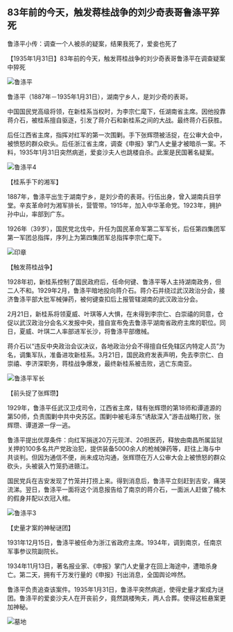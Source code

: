 ## 83年前的今天，触发蒋桂战争的刘少奇表哥鲁涤平猝死

鲁涤平小传：调查一个人被杀的疑案，结果我死了，爱妾也死了

【1935年1月31日】83年前的今天，触发蒋桂战争的刘少奇表哥鲁涤平在调查疑案中猝死

![鲁涤平](鲁涤平.jpg)

鲁涤平（1887年－1935年1月31日），湖南宁乡人，是刘少奇的表哥。

中国国民党高级将领，在新桂系当权时，为李宗仁麾下，任湖南省主席。因他投靠蒋介石，被桂系擅自驱逐，引发了蒋介石和新桂系之间的大战。最终蒋介石获胜。

后任江西省主席，指挥对红军的第一次围剿。手下张辉瓒被活捉，在公审大会中，被愤怒的群众砍头。后任浙江省主席，调查《申报》掌门人史量才被暗杀一案。不料，1935年1月31日突然病逝，爱妾沙夫人也跳楼自杀。此案是民国著名疑案。

![鲁涤平4](鲁涤平4.jpg)

【桂系手下的湘军】

1887年，鲁涤平出生于湖南宁乡，是刘少奇的表哥。行伍出身，曾入湖南兵目学堂。辛亥革命时为湘军排长，营管带。1915年，加入中华革命党。1923年，拥护孙中山，率部到广东。

1926年（39岁），国民党北伐中，升任为国民革命军第二军军长，后任第四集团军第一军团总指挥，序列上为第四集团军总指挥李宗仁麾下。

![印章](印章.png)

【触发蒋桂战争】

1928年初，新桂系控制了国民政府后，任命何键、鲁涤平等人主持湖南政务，但二人不和。1929年2月，鲁涤平暗地投向蒋介石。蒋介石并绕过武汉政治分会，接济鲁涤平部大批军械弹药，被何键查扣后上报管辖湖南的武汉政治分会。

2月21日，新桂系将领夏威、叶琪等人大惧，在未得到李宗仁、白崇禧的同意，仓促以武汉政治分会名义发报中央，擅自宣布免去鲁涤平湖南省政府主席的职位。同日，夏威、叶琪二人率部进军长沙，将鲁涤平部缴械。

蒋介石以“违反中央政治会议决议，各地政治分会不得擅自任免辖区内特定人员”为名，调集军队，准备进攻新桂系。3月21日，国民政府发表声明，免去李宗仁、白崇禧、李济深职务，蒋桂战争爆发，最终新桂系被击败，逃亡东南亚。

![鲁涤平军长](鲁涤平军长.jpeg)

【前头捉了张辉瓒】

1929年，鲁涤平任武汉卫戍司令，江西省主席，辖有张辉瓒的第18师和谭道源的第50师，负责围剿中共中央苏区。围剿中被毛泽东“诱敌深入”游击战略打败，张辉瓒、谭道源一俘一逃。

鲁涤平提出优厚条件：向红军捐送20万元现洋、20担医药，释放由南昌所属监狱关押的100多名共产党政治犯，提供装备5000余人的枪械弹药等，赶往上海与中共谈判。但因为通信不便，尚未成功沟通，张辉瓒在万人公审大会上被愤怒的群众砍头，头被装入竹笼扔进赣江。

国民党兵在吉安发现了竹笼并打捞上来。得到消息后，鲁涤平立刻赶到吉安，痛哭流涕。翌日，鲁涤平一面将这个消息报告给了南京的蒋介石，一面派人赶做了楠木的假身并配以衣冠入棺。

![鲁涤平3](鲁涤平3.jpg)

【史量才案的神秘谜团】

1931年12月15日，鲁涤平被任命为浙江省政府主席。1934年，调到南京，任南京军事参议院副院长。

1934年11月13日，著名报业家、《申报》掌门人史量才在回上海途中，遭暗杀身亡。第二天，拥有千万发行量的《申报》刊出消息，全国舆论哗然。

鲁涤平负责追查该案件。1935年1月31日，鲁涤平突然病逝，使得史量才案成为谜团。鲁涤平的爱妾沙夫人在开丧前夕，竟然跳楼殉夫，两人合葬。使得这桩悬案更加神秘。

![墓地](墓地.png)